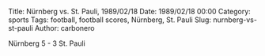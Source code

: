 Title: Nürnberg vs. St. Pauli, 1989/02/18
Date: 1989/02/18 00:00
Category: sports
Tags: football, football scores, Nürnberg, St. Pauli
Slug: nurnberg-vs-st-pauli
Author: carbonero


Nürnberg 5 - 3 St. Pauli

